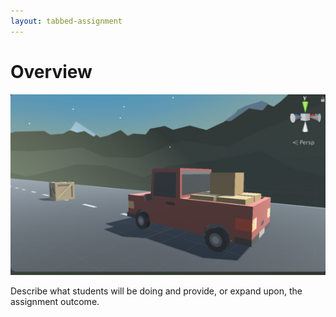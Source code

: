 ```yaml
---
layout: tabbed-assignment
---
```


# Overview

<img class="overview-image" src="assets/images/screen-capture.png">

Describe what students will be doing and provide, or expand upon, the assignment outcome.

<!-- Don't edit links here, change them in _data/assignment.yml instead, -->

[slides]: <{{site.data.assignment.slides}}>
[template]: <{{site.data.assignment.template}}>
